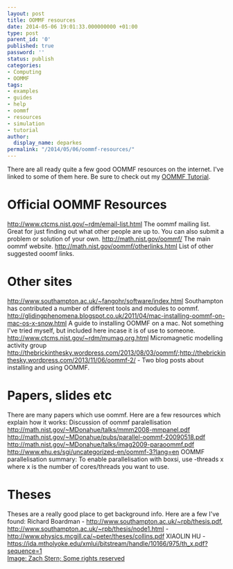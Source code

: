 ```yaml
---
layout: post
title: OOMMF resources
date: 2014-05-06 19:01:33.000000000 +01:00
type: post
parent_id: '0'
published: true
password: ''
status: publish
categories:
- Computing
- OOMMF
tags:
- examples
- guides
- help
- oommf
- resources
- simulation
- tutorial
author:
  display_name: deparkes
permalink: "/2014/05/06/oommf-resources/"
---
```

There are all ready quite a few good OOMMF resources on the internet. I've linked to some of them here.
Be sure to check out my <a title="OOMMF Tutorial" href="{{site.baseurl}}/oommf/oommf-tutorial/">OOMMF Tutorial</a>.
<h1>Official OOMMF Resources</h1>
<a href="http://www.ctcms.nist.gov/~rdm/email-list.html">http://www.ctcms.nist.gov/~rdm/email-list.html</a>
The oommf mailing list. Great for just finding out what other people are up to. You can also submit a problem or solution of your own.
<a href="http://math.nist.gov/oommf/">http://math.nist.gov/oommf/</a>
The main oommf website.
<a href="http://math.nist.gov/oommf/otherlinks.html">http://math.nist.gov/oommf/otherlinks.html</a>
List of other suggested ooomf links.
<h1>Other sites</h1>
<a href="http://www.southampton.ac.uk/~fangohr/software/index.html">http://www.southampton.ac.uk/~fangohr/software/index.html</a>
Southampton has contributed a number of different tools and modules to
oommf.
<a href="http://glidingphenomena.blogspot.co.uk/2011/04/mac-installing-oommf-on-mac-os-x-snow.html">http://glidingphenomena.blogspot.co.uk/2011/04/mac-installing-oommf-on-mac-os-x-snow.html</a>
A guide to installing OOMMF on a mac. Not something I've tried myself, but included here incase it is of use to someone.
<a href="http://thebrickinthesky.wordpress.com/2013/08/03/oommf/">http://www.ctcms.nist.gov/~rdm/mumag.org.html</a>
Micromagnetic modelling activity group
<a href="http://thebrickinthesky.wordpress.com/2013/08/03/oommf/">http://thebrickinthesky.wordpress.com/2013/08/03/oommf/</a>;<a href="http://thebrickinthesky.wordpress.com/2013/11/06/oommf-2/">http://thebrickinthesky.wordpress.com/2013/11/06/oommf-2/</a> - Two blog posts about installing and using OOMMF.
 
<h1>Papers, slides etc</h1>
There are many papers which use oommf. Here are a few resources which
explain how it works:
Discussion of oommf paralellisation
<a href="http://math.nist.gov/~MDonahue/talks/mmm2008-mmpanel.pdf"> http://math.nist.gov/~MDonahue/talks/mmm2008-mmpanel.pdf</a>
<a href="http://math.nist.gov/~MDonahue/pubs/parallel-oommf-20090518.pdf">http://math.nist.gov/~MDonahue/pubs/parallel-oommf-20090518.pdf</a>
<a href="http://math.nist.gov/~MDonahue/talks/imag2009-paraoommf.pdf"> http://math.nist.gov/~MDonahue/talks/imag2009-paraoommf.pdf</a>
<a href="http://www.ehu.es/sgi/uncategorized-en/oommf-3?lang=en">http://www.ehu.es/sgi/uncategorized-en/oommf-3?lang=en</a>
OOMMF parallelisation summary:
To enable parallelisation with boxsi, use -threads x where x is the number of cores/threads you want to use.
<h1>Theses</h1>
Theses are a really good place to get background info. Here are a few
I've found:
Richard Boardman - <a href="http://www.southampton.ac.uk/~rpb/thesis.pdf">http://www.southampton.ac.uk/~rpb/thesis.pdf</a>,
<a href="http://www.southampton.ac.uk/~rpb/thesis/node1.html">http://www.southampton.ac.uk/~rpb/thesis/node1.html</a>
- <a href="http://www.physics.mcgill.ca/~peter/theses/collins.pdf">http://www.physics.mcgill.ca/~peter/theses/collins.pdf</a>
XIAOLIN HU - <a href="https://ida.mtholyoke.edu/xmlui/bitstream/handle/10166/975/th_x.pdf?sequence=1">https://ida.mtholyoke.edu/xmlui/bitstream/handle/10166/975/th_x.pdf?sequence=1</a>
<div id="yui_3_16_0_1_1423923556097_213540" class="view attribution-view clear-float photo-attribution">
<div class="attribution-info">
<a class="owner-name truncate" title="Go to Zach Stern's photostream" href="https://www.flickr.com/photos/zachstern/" data-rapid_p="25" data-track="attributionNameClick">Image: Zach Stern; </a><a class="photo-license-url" href="https://creativecommons.org/licenses/by-nc-nd/2.0/" target="_newtab" rel="license cc:license" data-rapid_p="29">Some rights reserved</a>
<div id="yui_3_16_0_1_1423923556097_213771" class="view follow-view clear-float photo-attribution"></div>
</div>
</div>
